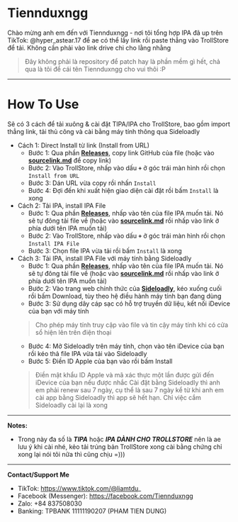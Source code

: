 # Tiennduxngg
Chào mừng anh em đến với Tiennduxngg - nơi tôi tổng hợp IPA đã up trên TikTok: @hyper_astear.17 để ae có thể lấy link rồi paste thẳng vào TrollStore để tải. Không cần phải vào link drive chi cho lằng nhằng
> Đây không phải là repository để patch hay là phần mềm gì hết, chả qua là tôi để cái tên Tiennduxngg cho vui thôi :P

-----------------------
# How To Use
Sẽ có 3 cách để tải xuông & cài đặt TIPA/IPA cho TrollStore, bao gồm import thẳng link, tải thủ công và cài bằng máy tính thông qua Sideloadly
- Cách 1: Direct Install từ link (Install from URL)
  * Bước 1: Qua phần **[Releases](https://github.com/Astear17/iDevicePatcher/releases/tag/1.0)**, copy link GitHub của file (hoặc vào **[sourcelink.md](https://github.com/Astear17/iDevicePatcher/blob/main/sourcefile.md)** để copy link)
  * Bước 2: Vào TrollStore, nhấp vào dấu **`+`** ở góc trái màn hình rồi chọn `Install from URL`
  * Bước 3: Dán URL vừa copy rồi nhấn `Install`
  * Bước 4: Đợi đến khi xuất hiện giao diện cài đặt rồi bấm `Install` là xong
- Cách 2: Tải IPA, install IPA File
  * Bước 1: Qua phần **[Releases](https://github.com/Astear17/iDevicePatcher/releases/tag/1.0)**, nhấp vào tên của file IPA muốn tải. Nó sẽ tự đông tải file về (hoặc vào **[sourcelink.md](https://github.com/Astear17/iDevicePatcher/blob/main/sourcefile.md)** rồi nhấp vào link ở phía dưới tên IPA muốn tải)
  * Bước 2: Vào TrollStore, nhấp vào dấu **`+`** ở góc trái màn hình rồi chọn `Install IPA File`
  * Bước 3: Chọn file IPA vừa tải rồi bấm `Install` là xong
- Cách 3: Tải IPA, install IPA File với máy tính bằng Sideloadly
  * Bước 1: Qua phần **[Releases](https://github.com/Astear17/iDevicePatcher/releases/tag/1.0)**, nhấp vào tên của file IPA muốn tải. Nó sẽ tự đông tải file về (hoặc vào **[sourcelink.md](https://github.com/Astear17/iDevicePatcher/blob/main/sourcefile.md)** rồi nhấp vào link ở phía dưới tên IPA muốn tải)
  * Bước 2: Vào trang web chính thức của **[Sideloadly](https://sideloadly.io)**, kéo xuống cuối rồi bấm Download, tùy theo hệ điều hành máy tính bạn đang dùng
  * Bước 3: Sử dụng dây cáp sạc có hỗ trợ truyền dữ liệu, kết nối iDevice của bạn với máy tính<br>
  > Cho phép máy tính truy cập vào file và tin cậy máy tính khi có cửa sổ hiện lên trên điện thoại
  * Bước 4: Mở Sideloadly trên máy tính, chọn vào tên iDevice của bạn rồi kéo thả file IPA vừa tải vào Sideloadly
  * Bước 5: Điền ID Apple của bạn vào rồi bấm Install <br>
  > Điền mật khẩu ID Apple và mã xác thực một lần được gửi đến iDevice của bạn nếu được nhắc
  > Cài đặt bằng Sideloadly thì anh em phải renew sau 7 ngày, cụ thể là sau 7 ngày kể từ khi anh em cài app bằng Sideloadly thì app sẽ hết hạn. Chỉ việc cắm Sideloadly cài lại là xong
-----------------------
**Notes:**
- Trong này đa số là ***TIPA*** hoặc ***IPA DÀNH CHO TROLLSTORE*** nên là ae lưu ý khi cài nhé, kẻo tải trúng bản TrollStore xong cài bằng chứng chỉ xong lại nói tôi nữa thì cũng chịu =)))
-----------------------
**Contact/Support Me**
- TikTok: https://www.tiktok.com/@liamtdu_
- Facebook (Messenger): https://facebook.com/Tiennduxngg
- Zalo: +84 837508030
- Banking: TPBANK 11111190207 (PHAM TIEN DUNG)

